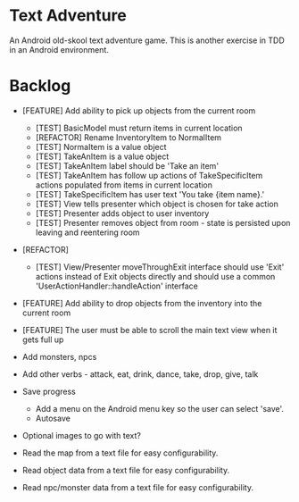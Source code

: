 Text Adventure
==============

An Android old-skool text adventure game. This is another exercise in TDD in an Android environment.

Backlog
=======

- [FEATURE] Add ability to pick up objects from the current room
  - [TEST] BasicModel must return items in current location
  - [REFACTOR] Rename InventoryItem to NormalItem
  - [TEST] NormaItem is a value object
  - [TEST] TakeAnItem is a value object
  - [TEST] TakeAnItem label should be 'Take an item'
  - [TEST] TakeAnItem has follow up actions of TakeSpecificItem actions populated from items in current location
  - [TEST] TakeSpecificItem has user text 'You take {item name}.'
  - [TEST] View tells presenter which object is chosen for take action
  - [TEST] Presenter adds object to user inventory
  - [TEST] Presenter removes object from room - state is persisted upon leaving and reentering room
- [REFACTOR]
  - [TEST] View/Presenter moveThroughExit interface should use 'Exit' actions instead of Exit objects directly and should use a common 'UserActionHandler::handleAction' interface
- [FEATURE] Add ability to drop objects from the inventory into the current room
- [FEATURE] The user must be able to scroll the main text view when it gets full up


- Add monsters, npcs

- Add other verbs - attack, eat, drink, dance, take, drop, give, talk

- Save progress
  - Add a menu on the Android menu key so the user can select 'save'.
  - Autosave

- Optional images to go with text?

- Read the map from a text file for easy configurability.
- Read object data from a text file for easy configurability.
- Read npc/monster data from a text file for easy configurability.

